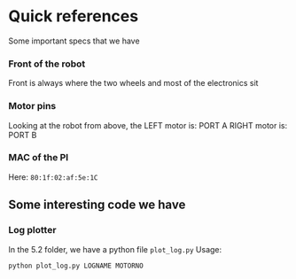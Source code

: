 # Quick references

Some important specs that we have

### Front of the robot
Front is always where the two wheels and most of the electronics sit

### Motor pins
Looking at the robot from above, the
LEFT motor is: PORT A
RIGHT motor is: PORT B

### MAC of the PI
Here:
``` 80:1f:02:af:5e:1C ```


## Some interesting code we have

### Log plotter
In the 5.2 folder, we have a python file ```plot_log.py```
Usage:
```
python plot_log.py LOGNAME MOTORNO
```



